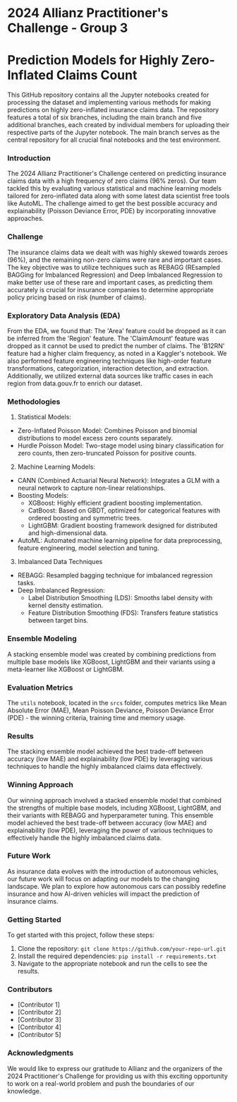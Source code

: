 # 2024 Allianz Practitioner's Challenge - Group 3
# Prediction Models for Highly Zero-Inflated Claims Count

This GitHub repository contains all the Jupyter notebooks created for processing the dataset and implementing various methods for making predictions on highly zero-inflated insurance claims data. The repository features a total of six branches, including the main branch and five additional branches, each created by individual members for uploading their respective parts of the Jupyter notebook. The main branch serves as the central repository for all crucial final notebooks and the test environment.

### Introduction
The 2024 Allianz Practitioner's Challenge centered on predicting insurance claims data with a high frequency of zero claims (96% zeros). Our team tackled this by evaluating various statistical and machine learning models tailored for zero-inflated data along with some latest data scientist free tools like AutoML. The challenge aimed to get the best possible accuracy and explainability (Poisson Deviance Error, PDE) by incorporating innovative approaches.

### Challenge
The insurance claims data we dealt with was highly skewed towards zeroes (96%), and the remaining non-zero claims were rare and important cases. The key objective was to utilize techniques such as REBAGG (REsampled BAGGing for Imbalanced Regression) and Deep Imbalanced Regression to make better use of these rare and important cases, as predicting them accurately is crucial for insurance companies to determine appropriate policy pricing based on risk (number of claims).

### Exploratory Data Analysis (EDA)
From the EDA, we found that:
The 'Area' feature could be dropped as it can be inferred from the 'Region' feature.
The 'ClaimAmount' feature was dropped as it cannot be used to predict the number of claims.
The 'B12RN' feature had a higher claim frequency, as noted in a Kaggler's notebook.
We also performed feature engineering techniques like high-order feature transformations, categorization, interaction detection, and extraction.
Additionally, we utilized external data sources like traffic cases in each region from data.gouv.fr to enrich our dataset.

### Methodologies
1. Statistical Models:
- Zero-Inflated Poisson Model: Combines Poisson and binomial distributions to model excess zero counts separately.
- Hurdle Poisson Model: Two-stage model using binary classification for zero counts, then zero-truncated Poisson for positive counts.
2. Machine Learning Models:
- CANN (Combined Actuarial Neural Network): Integrates a GLM with a neural network to capture non-linear relationships.
- Boosting Models:
  - XGBoost: Highly efficient gradient boosting implementation.
  - CatBoost: Based on GBDT, optimized for categorical features with ordered boosting and symmetric trees.
  - LightGBM: Gradient boosting framework designed for distributed and high-dimensional data.
- AutoML: Automated machine learning pipeline for data preprocessing, feature engineering, model selection and tuning.

3. Imbalanced Data Techniques
- REBAGG: Resampled bagging technique for imbalanced regression tasks.
- Deep Imbalanced Regression:
  - Label Distribution Smoothing (LDS): Smooths label density with kernel density estimation.
  - Feature Distribution Smoothing (FDS): Transfers feature statistics between target bins.

### Ensemble Modeling
A stacking ensemble model was created by combining predictions from multiple base models like XGBoost, LightGBM and their variants using a meta-learner like XGBoost or LightGBM.

### Evaluation Metrics
The `utils` notebook, located in the `srcs` folder, computes metrics like Mean Absolute Error (MAE), Mean Poisson Deviance, Poisson Deviance Error (PDE) - the winning criteria, training time and memory usage.

### Results
The stacking ensemble model achieved the best trade-off between accuracy (low MAE) and explainability (low PDE) by leveraging various techniques to handle the highly imbalanced claims data effectively.

### Winning Approach
Our winning approach involved a stacked ensemble model that combined the strengths of multiple base models, including XGBoost, LightGBM, and their variants with REBAGG and hyperparameter tuning. This ensemble model achieved the best trade-off between accuracy (low MAE) and explainability (low PDE), leveraging the power of various techniques to effectively handle the highly imbalanced claims data.

### Future Work
As insurance data evolves with the introduction of autonomous vehicles, our future work will focus on adapting our models to the changing landscape. We plan to explore how autonomous cars can possibly redefine insurance and how AI-driven vehicles will impact the prediction of insurance claims.

### Getting Started
To get started with this project, follow these steps:

1. Clone the repository: `git clone https://github.com/your-repo-url.git`
2. Install the required dependencies: `pip install -r requirements.txt`
3. Navigate to the appropriate notebook and run the cells to see the results.

### Contributors
- [Contributor 1]
- [Contributor 2]
- [Contributor 3]
- [Contributor 4]
- [Contributor 5]

### Acknowledgments
We would like to express our gratitude to Allianz and the organizers of the 2024 Practitioner's Challenge for providing us with this exciting opportunity to work on a real-world problem and push the boundaries of our knowledge.



